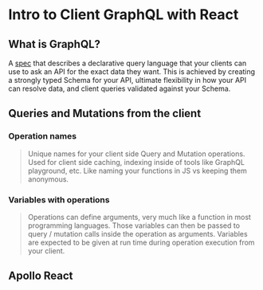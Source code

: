 # Intro to Client GraphQL with React

## What is GraphQL?

A [spec](http://spec.graphql.org/) that describes a declarative query language that your
clients can use to ask an API for the exact data they want. This
is achieved by creating a strongly typed Schema for your API,
ultimate flexibility in how your API can resolve data, and client
queries validated against your Schema.

## Queries and Mutations from the client

### Operation names

> Unique names for your client side Query and Mutation
operations. Used for client side caching, indexing inside of
tools like GraphQL playground, etc. Like naming your
functions in JS vs keeping them anonymous.

### Variables with operations

> Operations can define arguments, very much like a function in
most programming languages. Those variables can then be
passed to query / mutation calls inside the operation as
arguments. Variables are expected to be given at run time
during operation execution from your client.

## Apollo React

